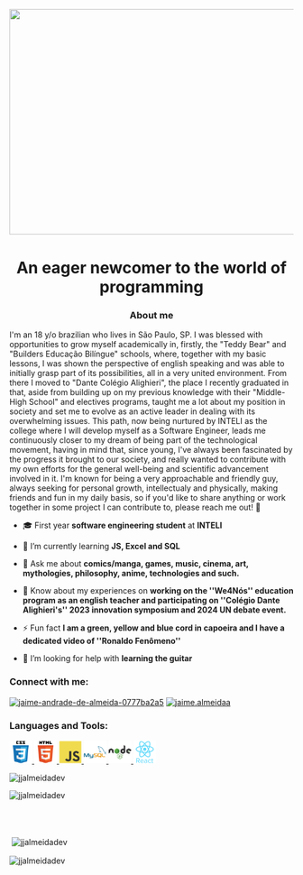 <p align="center">
  <img width="800" height="400" src="https://github.com/user-attachments/assets/b1611930-7e28-4f85-926b-041a96b5b9fc">
</p>



<h1 align="center">An eager newcomer to the world of programming</h1>


<h3 align="center">About me</h3>
I'm an 18 y/o brazilian who lives in São Paulo, SP. I was blessed with opportunities to grow myself academically in, firstly, the "Teddy Bear" and "Builders Educação Bilíngue" schools, where, together with my basic lessons, I was shown the perspective of english speaking and was able to initially grasp part of its possibilities, all in a very united environment. From there I moved to "Dante Colégio Alighieri", the place I recently graduated in that, aside from building up on my previous knowledge with their "Middle-High School" and electives programs, taught me a lot about my position in society and set me to evolve as an active leader in dealing with its overwhelming issues. This path, now being nurtured by INTELI as the college where I will develop myself as a Software Engineer, leads me continuously closer to my dream of being part of the technological movement, having in mind that, since young, I've always been fascinated by the progress it brought to our society, and really wanted to contribute with my own efforts for the general well-being and scientific advancement involved in it. I'm known for being a very approachable and friendly guy, always seeking for personal growth, intellectualy and physically, making friends and fun in my daily basis, so if you'd like to share anything or work together in some project I can contribute to, please reach me out! 💪


- 🎓 First year **software engineering student** at **INTELI**

- 🌱 I’m currently learning **JS, Excel and SQL**

- 💬 Ask me about **comics/manga, games, music, cinema, art, mythologies, philosophy, anime, technologies and such.**

- 📄 Know about my experiences on **working on the ''We4Nós'' education program as an english teacher and participating on ''Colégio Dante Alighieri's'' 2023 innovation symposium and 2024 UN debate event.**

- ⚡ Fun fact **I am a green, yellow and blue cord in capoeira and I have a dedicated video of ''Ronaldo Fenômeno''**

- 🤝 I’m looking for help with **learning the guitar**
  
<h3 align="left">Connect with me:</h3>
<p align="left">
<a href="https://linkedin.com/in/jaime-andrade-de-almeida-0777ba2a5" target="blank"><img align="center" src="https://raw.githubusercontent.com/rahuldkjain/github-profile-readme-generator/master/src/images/icons/Social/linked-in-alt.sv![IMG_3048](https://github.com/user-attachments/assets/739ffdeb-8377-46b3-9d46-885d2e141b30)
g" alt="jaime-andrade-de-almeida-0777ba2a5" height="30" width="40" /></a>
<a href="https://instagram.com/jaime.almeidaa" target="blank"><img align="center" src="https://raw.githubusercontent.com/rahuldkjain/github-profile-readme-generator/master/src/images/icons/Social/instagram.svg" alt="jaime.almeidaa" height="30" width="40" /></a>
</p>

<h3 align="left">Languages and Tools:</h3>
<p align="left"> <a href="https://www.w3schools.com/css/" target="_blank" rel="noreferrer"> <img src="https://raw.githubusercontent.com/devicons/devicon/master/icons/css3/css3-original-wordmark.svg" alt="css3" width="40" height="40"/> </a> <a href="https://www.w3.org/html/" target="_blank" rel="noreferrer"> <img src="https://raw.githubusercontent.com/devicons/devicon/master/icons/html5/html5-original-wordmark.svg" alt="html5" width="40" height="40"/> </a> <a href="https://developer.mozilla.org/en-US/docs/Web/JavaScript" target="_blank" rel="noreferrer"> <img src="https://raw.githubusercontent.com/devicons/devicon/master/icons/javascript/javascript-original.svg" alt="javascript" width="40" height="40"/> </a> <a href="https://www.mysql.com/" target="_blank" rel="noreferrer"> <img src="https://raw.githubusercontent.com/devicons/devicon/master/icons/mysql/mysql-original-wordmark.svg" alt="mysql" width="40" height="40"/> </a> <a href="https://nodejs.org" target="_blank" rel="noreferrer"> <img src="https://raw.githubusercontent.com/devicons/devicon/master/icons/nodejs/nodejs-original-wordmark.svg" alt="nodejs" width="40" height="40"/> </a> <a href="https://reactjs.org/" target="_blank" rel="noreferrer"> <img src="https://raw.githubusercontent.com/devicons/devicon/master/icons/react/react-original-wordmark.svg" alt="react" width="40" height="40"/> </a> </p>



<p align="left"> <img src="https://komarev.com/ghpvc/?username=jjalmeidadev&label=Profile%20views&color=0e75b6&style=flat" alt="jjalmeidadev" /> </p>

<p><img align="left" src="https://github-readme-stats.vercel.app/api/top-langs?username=jjalmeidadev&show_icons=true&locale=en&layout=compact" alt="jjalmeidadev" /></p>

<br /> <br /> <br /> <br />  <p>&nbsp;<img align="center" src="https://github-readme-stats.vercel.app/api?username=jjalmeidadev&show_icons=true&locale=en" alt="jjalmeidadev" /></p>

<p><img align="center" src="https://github-readme-streak-stats.herokuapp.com/?user=jjalmeidadev&" alt="jjalmeidadev" /></p>

<!--
**jjalmeidadev/jjalmeidadev** is a ✨ _special_ ✨ repository because its `README.md` (this file) appears on your GitHub profile.

Here are some ideas to get you started:

- 🔭 I’m currently working on ...
- 🌱 I’m currently learning ...
- 👯 I’m looking to collaborate on ...
- 🤔 I’m looking for help with ...
- 💬 Ask me about ...
- 📫 How to reach me: ...
- 😄 Pronouns: ...
- ⚡ Fun fact: ...
-->
